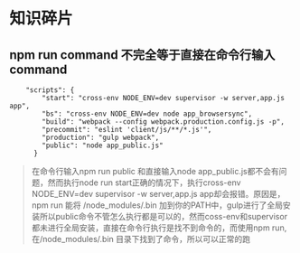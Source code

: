 # 知识碎片

## npm run command 不完全等于直接在命令行输入command
```
    "scripts": {
        "start": "cross-env NODE_ENV=dev supervisor -w server,app.js app",
        "bs": "cross-env NODE_ENV=dev node app_browsersync",
        "build": "webpack --config webpack.production.config.js -p",
        "precommit": "eslint 'client/js/**/*.js'",
        "production": "gulp webpack",
        "public": "node app_public.js"
      }
```

> 在命令行输入npm run public 和直接输入node app_public.js都不会有问题，然而执行node run start正确的情况下，执行cross-env NODE_ENV=dev supervisor -w server,app.js app却会报错。原因是，npm run 能将 /node_modules/.bin 加到你的PATH中，gulp进行了全局安装所以public命令不管怎么执行都是可以的，然而coss-env和supervisor都未进行全局安装，直接在命令行执行是找不到命令的，而使用npm run, 在/node_modules/.bin 目录下找到了命令，所以可以正常的跑